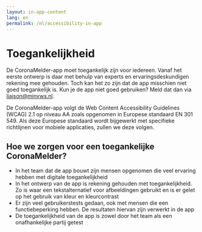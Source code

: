 ```yaml
---
layout: in-app-content
lang: en
permalink: /nl/accessibility-in-app
---
```


# Toegankelijkheid

<p class="md-block-lead md-text-color-RO-donkerblauw" markdown="1">
  De CoronaMelder-app moet toegankelijk zijn voor iedereen. Vanaf het eerste ontwerp is daar met behulp van experts en ervaringsdeskundigen rekening mee gehouden. Toch kan het zo zijn dat de app misschien niet goed toegankelijk is. Kun je de app niet goed gebruiken? Meld dat dan via <a href="mailto:liaison@minvws.nl">liaison@minvws.nl</a>.
</p>

De CoronaMelder-app volgt de Web Content Accessibility Guidelines (WCAG) 2.1 op niveau AA zoals opgenomen in Europese standaard EN 301 549. Als deze Europese standaard wordt bijgewerkt met specifieke richtlijnen voor mobiele applicaties, zullen we deze volgen.

## Hoe we zorgen voor een toegankelijke CoronaMelder?

- In het team dat de app bouwt zijn mensen opgenomen die veel ervaring hebben met digitale toegankelijkheid
- In het ontwerp van de app is rekening gehouden met toegankelijkheid. Zo is waar een tekstalternatief voor afbeeldingen gebruikt en is er gelet op het gebruik van kleur en kleurcontrast
- Er zijn veel gebruikerstests gedaan, ook met mensen die een functiebeperking hebben. De resultaten hiervan zijn verwerkt in de app
- De toegankelijkheid van de app is zowel door het team als een onafhankelijke partij getest